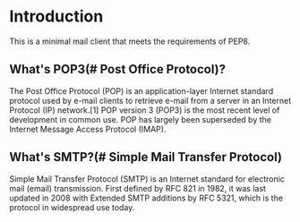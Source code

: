 # Introduction
This is a minimal mail client that meets the requirements of PEP8.

## What's POP3(# Post Office Protocol)?
The Post Office Protocol (POP) is an application-layer Internet standard protocol used by e-mail clients to retrieve e-mail from a server in an Internet Protocol (IP) network.[1] POP version 3 (POP3) is the most recent level of development in common use. POP has largely been superseded by the Internet Message Access Protocol (IMAP).

## What's SMTP?(# Simple Mail Transfer Protocol)

Simple Mail Transfer Protocol (SMTP) is an Internet standard for electronic mail (email) transmission. First defined by RFC 821 in 1982, it was last updated in 2008 with Extended SMTP additions by RFC 5321, which is the protocol in widespread use today.
